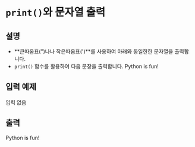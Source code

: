 # `print()`와 문자열 출력

## 설명
- **큰따옴표(")나나 작은따옴표(')**를 사용하여 아래와 동일한한 문자열을 출력합니다.
- `print()` 함수를 활용하여 다음 문장을 출력합니다.
Python is fun!

## 입력 예제
입력 없음

## 출력
Python is fun!  
